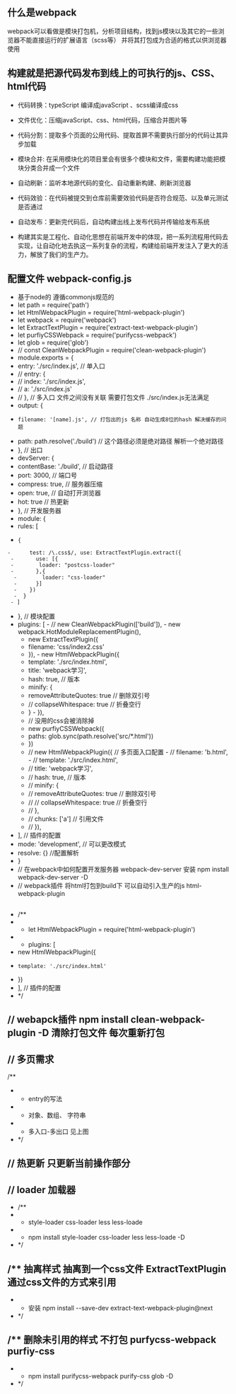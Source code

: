 ## 什么是webpack
webpack可以看做是模块打包机，分析项目结构，找到js模块以及其它的一些浏览器不能直接运行的扩展语言（scss等） 并将其打包成为合适的格式以供浏览器使用

## 构建就是把源代码发布到线上的可执行的js、CSS、html代码
 - 代码转换：typeScript 编译成javaScript 、scss编译成css
 - 文件优化：压缩javaScript、css、html代码，压缩合并图片等
 - 代码分割：提取多个页面的公用代码、提取首屏不需要执行部分的代码让其异步加载
 - 模块合并:  在采用模块化的项目里会有很多个模块和文件，需要构建功能把模块分类合并成一个文件
 - 自动刷新：监听本地源代码的变化、自动重新构建、刷新浏览器
 - 代码效验：在代码被提交到仓库前需要效验代码是否符合规范、以及单元测试是否通过
 - 自动发布：更新完代码后，自动构建出线上发布代码并传输给发布系统

 - 构建其实是工程化、自动化思想在前端开发中的体现，把一系列流程用代码去实现，让自动化地去执这一系列复杂的流程，构建给前端开发注入了更大的活力，解放了我们的生产力。

## 配置文件 webpack-config.js
 -  基于node的 遵循commonjs规范的
 - let path = require('path')
 - let HtmlWebpackPlugin = require('html-webpack-plugin')
 - let webpack = require('webpack')
 - let ExtractTextPlugin = require('extract-text-webpack-plugin')
 - let purfiyCSSWebpack = require('purifycss-webpack')
 - let glob = require('glob')
 - // const CleanWebpackPlugin = require('clean-webpack-plugin')
 - module.exports = {
 - entry: './src/index.js', // 单入口
 -   // entry: {
 -   //   index: './src/index.js',
 -   //   a: './src/index.js'
 -   // }, // 多入口  文件之间没有关联 需要打包文件 ./src/index.js无法满足
 -   output: {
 -     filename: '[name].js', // 打包出的js 名称 自动生成8位的hash 解决缓存的问题
  -    path: path.resolve('./build') // 这个路径必须是绝对路径 解析一个绝对路径
 -   }, // 出口
  -  devServer: {
  -    contentBase: './build', // 启动路径
  -    port: 3000, // 端口号 
   -   compress: true, // 服务器压缩
   -   open: true, // 自动打开浏览器
   -   hot: true // 热更新
  -  }, // 开发服务器
  -  module: {
  -    rules: [
   -     {
    -      test: /\.css$/, use: ExtractTextPlugin.extract({
     -       use: [{
     -        loader: "postcss-loader"
     -       },{
      -        loader: "css-loader"
      -      }]
      -    })
      -  }
     - ]
   - }, // 模块配置
   - plugins: [
    -  // new CleanWebpackPlugin(['build']),
    -  new webpack.HotModuleReplacementPlugin(),
     - new ExtractTextPlugin({
      -  filename: 'css/index2.css'
     - }),
    -  new HtmlWebpackPlugin({
      -  template: './src/index.html',
       - title: 'webpack学习',
      -  hash: true, // 版本
       - minify: {
        -  removeAttributeQuotes: true // 删除双引号
        -  // collapseWhitespace: true // 折叠空行
       - }
    -  }),
     - // 没用的css会被消除掉
     - new purfiyCSSWebpack({
     -   paths: glob.sync(path.resolve('src/*.html'))
     - })
     - // new HtmlWebpackPlugin({ // 多页面入口配置
    -  //   filename: 'b.html',
    -  //   template: './src/index.html',
     - //   title: 'webpack学习',
     - //   hash: true, // 版本
     - //   minify: {
     - //     removeAttributeQuotes: true // 删除双引号
     - //     // collapseWhitespace: true // 折叠空行
     - //   },
     - //   chunks: ['a'] // 引用文件
     - // }),
   - ], // 插件的配置
   - mode: 'development', // 可以更改模式
   - resolve: {} //配置解析
 - }
 - // 在webpack中如何配置开发服务器 webpack-dev-server 安装 npm install webpack-dev-server -D
 - // webpack插件 将html打包到build下 可以自动引入生产的js html-webpack-plugin
##
- /**
 - * let HtmlWebpackPlugin = require('html-webpack-plugin')
-  * plugins: [
 -    new HtmlWebpackPlugin({
  -     template: './src/index.html'
   -  })
  - ], // 插件的配置
 - */
## // webapck插件  npm install clean-webpack-plugin -D 清除打包文件 每次重新打包
## // 多页需求 
/**
 - * entry的写法
 - * 对象、数组、 字符串
 - * 多入口-多出口 见上图
 - */

## // 热更新 只更新当前操作部分

## // loader 加载器
- /**
-  * style-loader css-loader  less less-loade
 - * npm install style-loader css-loader less less-loade -D
 - */

## /** 抽离样式 抽离到一个css文件  ExtractTextPlugin 通过css文件的方式来引用
 - * 安装 npm install --save-dev extract-text-webpack-plugin@next
 - */

 ## /** 删除未引用的样式 不打包  purfycss-webpack purfiy-css
  - * npm install purifycss-webpack purify-css glob -D 
  - */
